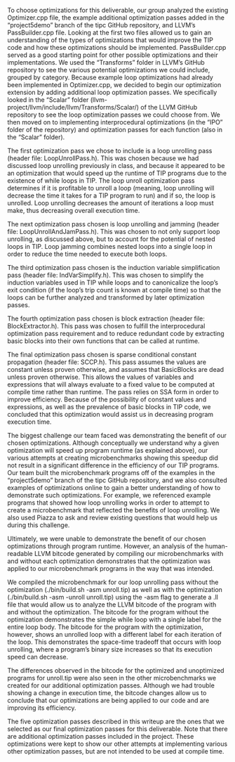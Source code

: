 To choose optimizations for this deliverable, our group analyzed the existing Optimizer.cpp file, the example additional optimization passes added in the “project5demo” branch of the tipc GitHub repository, and LLVM’s PassBuilder.cpp file. Looking at the first two files allowed us to gain an understanding of the types of optimizations that would improve the TIP code and how these optimizations should be implemented. PassBuilder.cpp served as a good starting point for other possible optimizations and their implementations. We used the “Transforms” folder in LLVM’s GitHub repository to see the various potential optimizations we could include, grouped by category. Because example loop optimizations had already been implemented in Optimizer.cpp, we decided to begin our optimization extension by adding additional loop optimization passes. We specifically looked in the “Scalar” folder (llvm-project/llvm/include/llvm/Transforms/Scalar/) of the LLVM GitHub repository to see the loop optimization passes we could choose from. We then moved on to implementing interprocedural optimizations (in the “IPO” folder of the repository) and optimization passes for each function (also in the “Scalar” folder).

The first optimization pass we chose to include is a loop unrolling pass (header file: LoopUnrollPass.h). This was chosen because we had discussed loop unrolling previously in class, and because it appeared to be an optimization that would speed up the runtime of TIP programs due to the existence of while loops in TIP. The loop unroll optimization pass determines if it is profitable to unroll a loop (meaning, loop unrolling will decrease the time it takes for a TIP program to run) and if so, the loop is unrolled. Loop unrolling decreases the amount of iterations a loop must make, thus decreasing overall execution time. 

The next optimization pass chosen is loop unrolling and jamming (header file: LoopUnrollAndJamPass.h). This was chosen to not only support loop unrolling, as discussed above, but to account for the potential of nested loops in TIP. Loop jamming combines nested loops into a single loop in order to reduce the time needed to execute both loops.

The third optimization pass chosen is the induction variable simplification pass (header file: IndVarSimplify.h). This was chosen to simplify the induction variables used in TIP while loops and to canonicalize the loop’s exit condition (if the loop’s trip count is known at compile time) so that the loops can be further analyzed and transformed by later optimization passes. 

The fourth optimization pass chosen is block extraction (header file: BlockExtractor.h). This pass was chosen to fulfill the interprocedural optimization pass requirement and to reduce redundant code by extracting basic blocks into their own functions that can be called at runtime.

The final optimization pass chosen is sparse conditional constant propagation (header file: SCCP.h). This pass assumes the values are constant unless proven otherwise, and assumes that BasicBlocks are dead unless proven otherwise. This allows the values of variables and expressions that will always evaluate to a fixed value to be computed at compile time rather than runtime. The pass relies on SSA form in order to improve efficiency. Because of the possibility of constant values and expressions, as well as the prevalence of basic blocks in TIP code, we concluded that this optimization would assist us in decreasing program execution time.

The biggest challenge our team faced was demonstrating the benefit of our chosen optimizations. Although conceptually we understand why a given optimization will speed up program runtime (as explained above), our various attempts at creating microbenchmarks showing this speedup did not result in a significant difference in the efficiency of our TIP programs. Our team built the microbenchmark programs off of the examples in the “project5demo” branch of the tipc GitHub repository, and we also consulted examples of optimizations online to gain a better understanding of how to demonstrate such optimizations. For example, we referenced example programs that showed how loop unrolling works in order to attempt to create a microbenchmark that reflected the benefits of loop unrolling. We also used Piazza to ask and review existing questions that would help us during this challenge. 

Ultimately, we were unable to demonstrate the benefit of our chosen optimizations through program runtime. However, an analysis of the human-readable LLVM bitcode generated by compiling our microbenchmarks with and without each optimization demonstrates that the optimization was applied to our microbenchmark programs in the way that was intended. 

We compiled the microbenchmark for our loop unrolling pass without the optimization (./bin/build.sh -asm unroll.tip) as well as with the optimization (./bin/build.sh -asm -unroll unroll.tip) using the -asm flag to generate a .ll file that would allow us to analyze the LLVM bitcode of the program with and without the optimization. The bitcode for the program without the optimization demonstrates the simple while loop with a single label for the entire loop body. The bitcode for the program with the optimization, however, shows an unrolled loop with a different label for each iteration of the loop. This demonstrates the space-time tradeoff that occurs with loop unrolling, where a program’s binary size increases so that its execution speed can decrease. 

The differences observed in the bitcode for the optimized and unoptimized programs for unroll.tip were also seen in the other microbenchmarks we created for our additional optimization passes. Although we had trouble showing a change in execution time, the bitcode changes allow us to conclude that our optimizations are being applied to our code and are improving its efficiency. 

The five optimization passes described in this writeup are the ones that we selected as our final optimization passes for this deliverable. Note that there are additional optimization passes included in the project. These optimizations were kept to show our other attempts at implementing various other optimization passes, but are not intended to be used at compile time.

